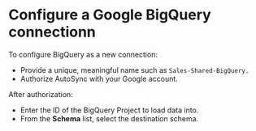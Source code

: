 # Configure a Google BigQuery connectionn

To configure BigQuery as a new connection:

-   Provide a unique, meaningful name such as `Sales-Shared-BigQuery.`
-   Authorize AutoSync with your Google account.

After authorization:

-   Enter the ID of the BigQuery Project to load data into.
-   From the **Schema** list, select the destination schema.


